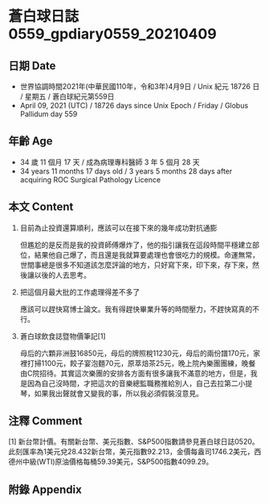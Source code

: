[_metadata_:encoding]: - "utf-8"
[_metadata_:language]: - "zh-Hant-TW"
[_metadata_:fileformat]: - "markdown"
[_metadata_:MIME_type]: - "text/plain"
[_metadata_:markdown_version]: - "commonmark version 0.29"
[_metadata_:markdown_spec]: - "https://spec.commonmark.org/0.29/"

# 蒼白球日誌0559_gpdiary0559_20210409 #

## 日期 Date ##

* 世界協調時間2021年(中華民國110年，令和3年)4月9日 / Unix 紀元 18726 日 / 星期五 / 蒼白球紀元第559日
* April 09, 2021 (UTC) / 18726 days since Unix Epoch / Friday / Globus Pallidum day 559

## 年齡 Age ##

* 34 歲 11 個月 17 天 / 成為病理專科醫師 3 年 5 個月 28 天
* 34 years 11 months 17 days old / 3 years 5 months 28 days after acquiring ROC Surgical Pathology Licence

## 本文 Content ##

1. 目前為止投資還算順利，應該可以在接下來的幾年成功對抗通膨

    但尷尬的是反而是我的投資師傅爆炸了，他的指引讓我在這段時間平穩建立部位，結果他自己爆了，而且還是我就算要處理也會很吃力的規模。命運無常，世間事總是很多不知道該怎麼評論的地方，只好寫下來，印下來，存下來，然後讓以後的人去思考。

2. 把這個月最大批的工作處理得差不多了

    應該可以趕快寫博士論文。我有得趕快畢業升等的時間壓力，不趕快寫真的不行。
    
3. 蒼白球飲食誌暨物價筆記[1]

    母后的六顆非洲鼓16850元，母后的牌照稅11230元，母后的兩份譜170元，家裡打掃1100元，餃子宴泡麵70元，原萃焙茶25元，晚上院內樂團團練，晚餐由C院招待。其實這次樂團的安排各方面有很多讓我不滿意的地方，但是，我是因為自己沒時間，才把這次的音樂總監職務推給別人，自己去拉第二小提琴，如果我出聲就會又變我的事，所以我必須假裝沒意見。

## 注釋 Comment ##

[1] 新台幣計價。有關新台幣、美元指數、S&P500指數請參見蒼白球日誌0520。此刻匯率為1美元兌28.432新台幣，美元指數92.213，金價每盎司1746.2美元，西德州中級(WTI)原油價格每桶59.39美元，S&P500指數4099.29。

## 附錄 Appendix ##

